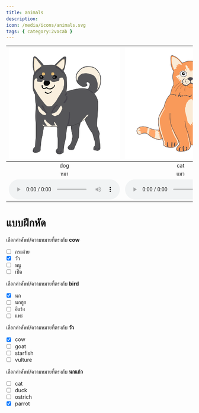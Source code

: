 ```yaml
---
title: animals
description: 
icon: /media/icons/animals.svg
tags: { category:2vocab }
---
```


<div class="carrousel">


|![](/media/img/animals/dog.svg)|![](/media/img/animals/cat.svg)|![](/media/img/animals/chicken.svg)|![](/media/img/animals/duck.svg)|![](/media/img/animals/bird.svg)|![](/media/img/animals/pig.svg)|![](/media/img/animals/rabbit.svg)|![](/media/img/animals/mouse.svg)|![](/media/img/animals/cow.svg)|![](/media/img/animals/buffalo.svg)|![](/media/img/animals/horse.svg)|![](/media/img/animals/sheep.svg)|![](/media/img/animals/goat.svg)|![](/media/img/animals/elephant.svg)|![](/media/img/animals/fish.svg)|![](/media/img/animals/crab.svg)|![](/media/img/animals/shrimp.svg)|![](/media/img/animals/starfish.svg)|![](/media/img/animals/goldfish.svg)|![](/media/img/animals/butterfly.svg)|![](/media/img/animals/dragonfly.svg)|![](/media/img/animals/bee.svg)|![](/media/img/animals/bat.svg)|![](/media/img/animals/parrot.svg)|![](/media/img/animals/peacock.svg)|![](/media/img/animals/shellfish.svg)|![](/media/img/animals/eagle.svg)|![](/media/img/animals/owl.svg)|![](/media/img/animals/vulture.svg)|![](/media/img/animals/ostrich.svg)|![](/media/img/animals/turkey.svg)|
| :----: | :----: | :----: | :----: | :----: | :----: | :----: | :----: | :----: | :----: | :----: | :----: | :----: | :----: | :----: | :----: | :----: | :----: | :----: | :----: | :----: | :----: | :----: | :----: | :----: | :----: | :----: | :----: | :----: | :----: | :----: |
|dog|cat|chicken|duck|bird|pig|rabbit|mouse|cow|buffalo|horse|sheep|goat|elephant|fish|crab|shrimp|starfish|goldfish|butterfly|dragonfly|bee|bat|parrot|peacock|shellfish|eagle|owl|vulture|ostrich|turkey|
|หมา|แมว|ไก่|เป็ด|นก|หมู|กระต่าย|หนู|วัว|ควาย|ม้า|แกะ|แพะ|ช้าง|ปลา|ปู|กุ้ง|ปลาดาว|ปลาทอง|ผีเสื้อ|แมลงปอ|ผึ้ง|ค้างคาว|นกแก้ว|นกยูง|หอย|นกอินทรี|นกฮูก|อีแร้ง|นกกระจอกเทศ|ไก่งวง|
|![](/media/audio/dog.mp3)|![](/media/audio/cat.mp3)|![](/media/audio/chicken.mp3)|![](/media/audio/duck.mp3)|![](/media/audio/bird.mp3)|![](/media/audio/pig.mp3)|![](/media/audio/rabbit.mp3)|![](/media/audio/mouse.mp3)|![](/media/audio/cow.mp3)|![](/media/audio/buffalo.mp3)|![](/media/audio/horse.mp3)|![](/media/audio/sheep.mp3)|![](/media/audio/goat.mp3)|![](/media/audio/elephant.mp3)|![](/media/audio/fish.mp3)|![](/media/audio/crab.mp3)|![](/media/audio/shrimp.mp3)|![](/media/audio/starfish.mp3)|![](/media/audio/goldfish.mp3)|![](/media/audio/butterfly.mp3)|![](/media/audio/dragonfly.mp3)|![](/media/audio/bee.mp3)|![](/media/audio/bat.mp3)|![](/media/audio/parrot.mp3)|![](/media/audio/peacock.mp3)|![](/media/audio/shellfish.mp3)|![](/media/audio/eagle.mp3)|![](/media/audio/owl.mp3)|![](/media/audio/vulture.mp3)|![](/media/audio/ostrich.mp3)|![](/media/audio/turkey.mp3)|

</div>



# แบบฝึกหัด


 เลือกคำศัพท์/ความหมายที่ตรงกับ **cow**
 - [ ] กระต่าย
 - [x] วัว
 - [ ] หนู
 - [ ] เป็ด

 เลือกคำศัพท์/ความหมายที่ตรงกับ **bird**
 - [x] นก
 - [ ] นกฮูก
 - [ ] อีแร้ง
 - [ ] แพะ

 เลือกคำศัพท์/ความหมายที่ตรงกับ **วัว**
 - [x] cow
 - [ ] goat
 - [ ] starfish
 - [ ] vulture

 เลือกคำศัพท์/ความหมายที่ตรงกับ **นกแก้ว**
 - [ ] cat
 - [ ] duck
 - [ ] ostrich
 - [x] parrot
